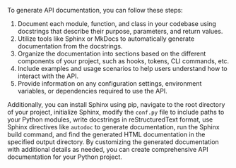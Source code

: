 To generate API documentation, you can follow these steps:

1. Document each module, function, and class in your codebase using docstrings that describe their purpose, parameters, and return values.
2. Utilize tools like Sphinx or MkDocs to automatically generate documentation from the docstrings.
3. Organize the documentation into sections based on the different components of your project, such as hooks, tokens, CLI commands, etc.
4. Include examples and usage scenarios to help users understand how to interact with the API.
5. Provide information on any configuration settings, environment variables, or dependencies required to use the API.

Additionally, you can install Sphinx using pip, navigate to the root directory of your project, initialize Sphinx, modify the `conf.py` file to include paths to your Python modules, write docstrings in reStructuredText format, use Sphinx directives like `autodoc` to generate documentation, run the Sphinx build command, and find the generated HTML documentation in the specified output directory. By customizing the generated documentation with additional details as needed, you can create comprehensive API documentation for your Python project.